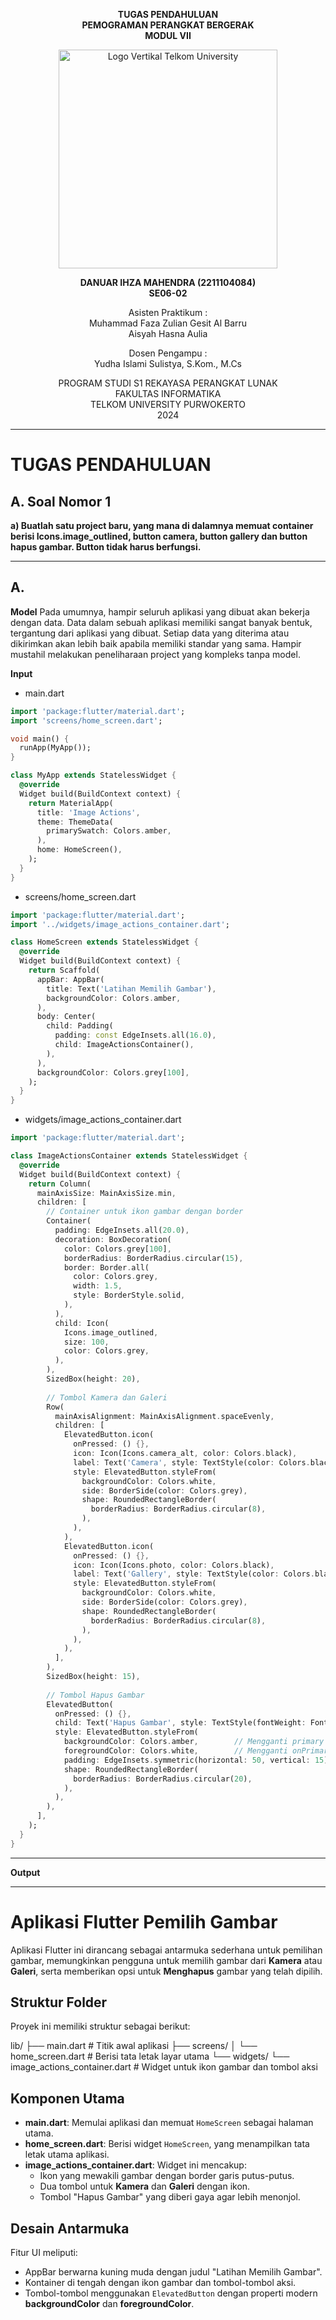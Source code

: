 <div align="center">

**TUGAS PENDAHULUAN** <br>
**PEMOGRAMAN PERANGKAT BERGERAK** <br>
**MODUL VII** <br>

<img src="https://github.com/user-attachments/assets/637271ab-0240-4561-a7a6-04cb1169f636" alt="Logo Vertikal Telkom University" width="350"/>

**DANUAR IHZA MAHENDRA (2211104084)**  
**SE06-02**

Asisten Praktikum :  
Muhammad Faza Zulian Gesit Al Barru  
Aisyah Hasna Aulia

Dosen Pengampu :  
Yudha Islami Sulistya, S.Kom., M.Cs

PROGRAM STUDI S1 REKAYASA PERANGKAT LUNAK  
FAKULTAS INFORMATIKA  
TELKOM UNIVERSITY PURWOKERTO  
2024

</div>

---

# TUGAS PENDAHULUAN

## A. Soal Nomor 1
**a) Buatlah satu project baru, yang mana di dalamnya memuat container berisi
Icons.image_outlined, button camera, button gallery dan button hapus gambar.
Button tidak harus berfungsi.**

---


## A.
**Model** Pada umumnya, hampir seluruh aplikasi yang dibuat akan bekerja dengan data. Data dalam sebuah aplikasi memiliki sangat banyak bentuk, tergantung dari aplikasi yang dibuat. Setiap data yang diterima atau dikirimkan akan lebih baik apabila memiliki standar yang sama. Hampir mustahil melakukan peneliharaan project yang kompleks tanpa model.


**Input**
- main.dart
```dart
import 'package:flutter/material.dart';
import 'screens/home_screen.dart';

void main() {
  runApp(MyApp());
}

class MyApp extends StatelessWidget {
  @override
  Widget build(BuildContext context) {
    return MaterialApp(
      title: 'Image Actions',
      theme: ThemeData(
        primarySwatch: Colors.amber,
      ),
      home: HomeScreen(),
    );
  }
}
```

- screens/home_screen.dart
```dart
import 'package:flutter/material.dart';
import '../widgets/image_actions_container.dart';

class HomeScreen extends StatelessWidget {
  @override
  Widget build(BuildContext context) {
    return Scaffold(
      appBar: AppBar(
        title: Text('Latihan Memilih Gambar'),
        backgroundColor: Colors.amber,
      ),
      body: Center(
        child: Padding(
          padding: const EdgeInsets.all(16.0),
          child: ImageActionsContainer(),
        ),
      ),
      backgroundColor: Colors.grey[100],
    );
  }
}

```
- widgets/image_actions_container.dart
```dart
import 'package:flutter/material.dart';

class ImageActionsContainer extends StatelessWidget {
  @override
  Widget build(BuildContext context) {
    return Column(
      mainAxisSize: MainAxisSize.min,
      children: [
        // Container untuk ikon gambar dengan border
        Container(
          padding: EdgeInsets.all(20.0),
          decoration: BoxDecoration(
            color: Colors.grey[100],
            borderRadius: BorderRadius.circular(15),
            border: Border.all(
              color: Colors.grey,
              width: 1.5,
              style: BorderStyle.solid,
            ),
          ),
          child: Icon(
            Icons.image_outlined,
            size: 100,
            color: Colors.grey,
          ),
        ),
        SizedBox(height: 20),
        
        // Tombol Kamera dan Galeri
        Row(
          mainAxisAlignment: MainAxisAlignment.spaceEvenly,
          children: [
            ElevatedButton.icon(
              onPressed: () {},
              icon: Icon(Icons.camera_alt, color: Colors.black),
              label: Text('Camera', style: TextStyle(color: Colors.black)),
              style: ElevatedButton.styleFrom(
                backgroundColor: Colors.white,
                side: BorderSide(color: Colors.grey),
                shape: RoundedRectangleBorder(
                  borderRadius: BorderRadius.circular(8),
                ),
              ),
            ),
            ElevatedButton.icon(
              onPressed: () {},
              icon: Icon(Icons.photo, color: Colors.black),
              label: Text('Gallery', style: TextStyle(color: Colors.black)),
              style: ElevatedButton.styleFrom(
                backgroundColor: Colors.white,
                side: BorderSide(color: Colors.grey),
                shape: RoundedRectangleBorder(
                  borderRadius: BorderRadius.circular(8),
                ),
              ),
            ),
          ],
        ),
        SizedBox(height: 15),
        
        // Tombol Hapus Gambar
        ElevatedButton(
          onPressed: () {},
          child: Text('Hapus Gambar', style: TextStyle(fontWeight: FontWeight.bold)),
          style: ElevatedButton.styleFrom(
            backgroundColor: Colors.amber,        // Mengganti primary dengan backgroundColor
            foregroundColor: Colors.white,        // Mengganti onPrimary dengan foregroundColor
            padding: EdgeInsets.symmetric(horizontal: 50, vertical: 15),
            shape: RoundedRectangleBorder(
              borderRadius: BorderRadius.circular(20),
            ),
          ),
        ),
      ],
    );
  }
}

```

---

**Output**


---

# Aplikasi Flutter Pemilih Gambar

Aplikasi Flutter ini dirancang sebagai antarmuka sederhana untuk pemilihan gambar, memungkinkan pengguna untuk memilih gambar dari **Kamera** atau **Galeri**, serta memberikan opsi untuk **Menghapus** gambar yang telah dipilih.

## Struktur Folder

Proyek ini memiliki struktur sebagai berikut:

lib/ ├── main.dart # Titik awal aplikasi ├── screens/ │ └── home_screen.dart # Berisi tata letak layar utama └── widgets/ └── image_actions_container.dart # Widget untuk ikon gambar dan tombol aksi


## Komponen Utama

- **main.dart**: Memulai aplikasi dan memuat `HomeScreen` sebagai halaman utama.
- **home_screen.dart**: Berisi widget `HomeScreen`, yang menampilkan tata letak utama aplikasi.
- **image_actions_container.dart**: Widget ini mencakup:
  - Ikon yang mewakili gambar dengan border garis putus-putus.
  - Dua tombol untuk **Kamera** dan **Galeri** dengan ikon.
  - Tombol "Hapus Gambar" yang diberi gaya agar lebih menonjol.

## Desain Antarmuka

Fitur UI meliputi:
- AppBar berwarna kuning muda dengan judul "Latihan Memilih Gambar".
- Kontainer di tengah dengan ikon gambar dan tombol-tombol aksi.
- Tombol-tombol menggunakan `ElevatedButton` dengan properti modern **backgroundColor** dan **foregroundColor**.
